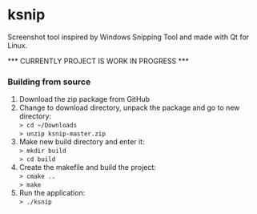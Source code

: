 # ksnip

Screenshot tool inspired by Windows Snipping Tool and made with Qt for Linux. 

*** CURRENTLY PROJECT IS WORK IN PROGRESS ***

### Building from source

1. Download the zip package from GitHub
2. Change to download directory, unpack the package and go to new directory:  
    `> cd ~/Downloads`  
    `> unzip ksnip-master.zip`  
3. Make new build directory and enter it:  
    `> mkdir build`  
    `> cd build`  
4. Create the makefile and build the project:  
    `> cmake ..`  
    `> make`  
5. Run the application:  
    `> ./ksnip`
